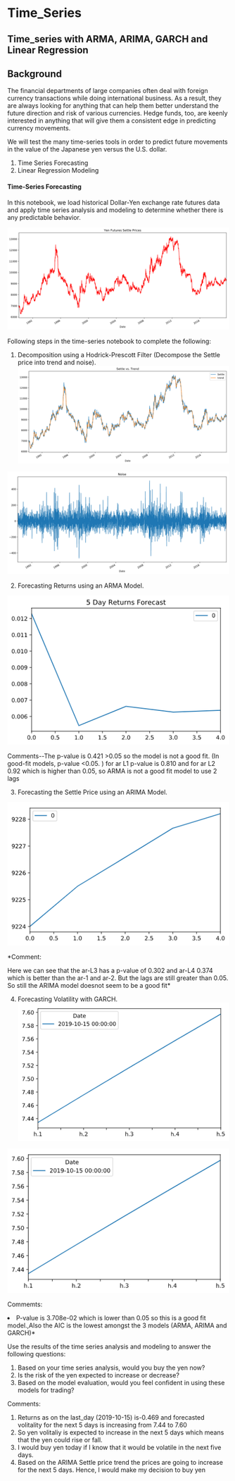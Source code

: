 # Time_Series
## Time_series with ARMA, ARIMA, GARCH and Linear Regression

## Background

The financial departments of large companies often deal with foreign currency transactions while doing international business. As a result, they are always looking for anything that can help them better understand the future direction and risk of various currencies. Hedge funds, too, are keenly interested in anything that will give them a consistent edge in predicting currency movements.

We will test the many time-series tools in order to predict future movements in the value of the Japanese yen versus the U.S. dollar.

1. Time Series Forecasting
2. Linear Regression Modeling


#### Time-Series Forecasting

In this notebook, we load historical Dollar-Yen exchange rate futures data and apply time series analysis and modeling to determine whether there is any predictable behavior.

![Yen_future_settle](Images/Yen_futures_settle_prices.png)

Following steps in the time-series notebook to complete the following:

1. Decomposition using a Hodrick-Prescott Filter (Decompose the Settle price into trend and noise).
![Settle_trend](Images/Settle_trend.png)


![Noise](Images/noise.png)


2. Forecasting Returns using an ARMA Model.

![5-Day Returns Forecast](Images/5_day_return_forecast_ARIMA.png)

Comments--The p-value is 0.421 >0.05 so the model is not a good fit. (In good-fit models, p-value <0.05. )
for ar L1 p-value is 0.810 and for ar L2 0.92 which is higher than 0.05, so ARMA is not a good fit model to use 2 lags

3. Forecasting the Settle Price using an ARIMA Model.

![5-Day Price Forecast](Images/5-Day_Price_forecast.png)

<p> *Comment:<p> 
<l> Here we can see that the ar-L3 has a p-value of 0.302 and ar-L4 0.374 which is better than the ar-1 and ar-2. But the lags are still greater than 0.05. So still the ARIMA model doesnot seem to be a good fit*

4. Forecasting Volatility with GARCH.
![Volitality chart](Images/Volitality_GARCH.png)

![Final volitality forecast](Images\final_forecast.png)

<p>Commemts:<p>
<li>P-value  is 3.708e-02 which is lower than 0.05 so this is a good fit model.,Also the AIC is the lowest amongst the 3 models (ARMA, ARIMA and GARCH)*</li>

Use the results of the time series analysis and modeling to answer the following questions:

1. Based on your time series analysis, would you buy the yen now?
2. Is the risk of the yen expected to increase or decrease?
3. Based on the model evaluation, would you feel confident in using these models for trading?


<p>Comments: <p> 
<ol> 
<li>Returns as on the last_day (2019-10-15) is-0.469 and forecasted volitality for the next 5 days is increasing from 7.44 to 7.60</li> 
<li>So yen volitaliy is expected to increase in the next 5 days which means that the yen could rise or fall.</li>
<li>I would buy yen today if I know that it would be volatile in the next five days.</li> 
<li>Based on the ARIMA Settle price trend the prices are going to increase for the next 5 days. Hence, I would  make my decision to buy yen
</ol>